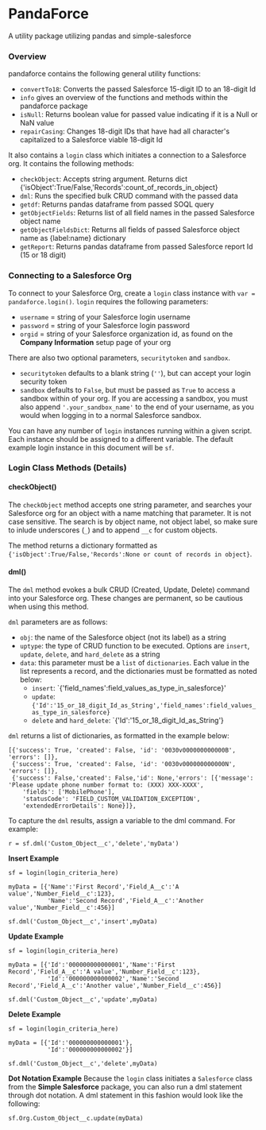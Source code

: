 # PandaForce
A utility package utilizing pandas and simple-salesforce

### Overview
pandaforce contains the following general utility functions:
  - `convertTo18`:	Converts the passed Salesforce 15-digit ID to an 18-digit Id
  - `info` gives an overview of the functions and methods within the pandaforce package
  - `isNull`:		Returns boolean value for passed value indicating if it is a Null or NaN value
  - `repairCasing`:	Changes 18-digit IDs that have had all character's capitalized to a Salesforce viable 18-digit Id

It also contains a `login` class which initiates a connection to a Salesforce org. It contains the following methods:
  - `checkObject`: Accepts string argument. Returns dict {'isObject':True/False,'Records':count_of_records_in_object}
  - `dml`: Runs the specified bulk CRUD command with the passed data
  - `getdf`: Returns pandas dataframe from passed SOQL query
  - `getObjectFields`: Returns list of all field names in the passed Salesforce object name
  - `getObjectFieldsDict`: Returns all fields of passed Salesforce object name as {label:name} dictionary
  - `getReport`: Returns pandas dataframe from passed Salesforce report Id (15 or 18 digit)

### Connecting to a Salesforce Org
To connect to your Salesforce Org, create a `login` class instance with `var = pandaforce.login()`. `login` requires the following parameters:
  - `username` = string of your Salesforce login username
  - `password` = string of your Salesforce login password
  - `orgid` = string of your Salesforce organization id, as found on the **Company Information** setup page of your org

There are also two optional parameters, `securitytoken` and `sandbox`.
  - `securitytoken` defaults to a blank string (`''`), but can accept your login security token
  - `sandbox` defaults to `False`, but must be passed as `True` to access a sandbox within of your org. If you are accessing a sandbox, you must also append `'.your_sandbox_name'` to the end of your username, as you would when logging in to a normal Salesforce sandbox.
  
You can have any number of `login` instances running within a given script. Each instance should be assigned to a different variable. The default example login instance in this document will be `sf`.

### Login Class Methods (Details)

#### checkObject()
The `checkObject` method accepts one string parameter, and searches your Salesforce org for an object with a name matching that parameter. It is not case sensitive. The search is by object name, not object label, so make sure to inlude underscores (`_`) and to append `__c` for custom objects.

The method returns a dictionary formatted as `{'isObject':True/False,'Records':None or count of records in object}`.

#### dml()
The `dml` method evokes a bulk CRUD (Created, Update, Delete) command into your Salesforce org. These changes are permanent, so be cautious when using this method.

`dml` parameters are as follows:
  - `obj`: the name of the Salesforce object (not its label) as a string
  - `uptype`: the type of CRUD function to be executed. Options are `insert`, `update`, `delete`, and `hard_delete` as a string
  - `data`: this parameter must be a `list` of `dictionaries`. Each value in the list represents a record, and the dictionaries must be formatted as noted below:
    - `insert`: `{'field_names':field_values_as_type_in_salesforce}'
    - `update`: `{'Id':'15_or_18_digit_Id_as_String','field_names':field_values_as_type_in_salesforce}`
    - `delete` and `hard_delete`: `{'Id':'15_or_18_digit_Id_as_String'}

`dml` returns a list of dictionaries, as formatted in the example below:
```
[{'success': True, 'created': False, 'id': '0030v000000000000B', 'errors': []},
 {'success': True, 'created': False, 'id': '0030v000000000000N', 'errors': []},
 {'success': False,'created': False,'id': None,'errors': [{'message': 'Please update phone number format to: (XXX) XXX-XXXX',
    'fields': ['MobilePhone'],
    'statusCode': 'FIELD_CUSTOM_VALIDATION_EXCEPTION',
    'extendedErrorDetails': None}]},
```
To capture the `dml` results, assign a variable to the dml command. For example:

```r = sf.dml('Custom_Object__c','delete','myData')```

**Insert Example**
```
sf = login(login_criteria_here)

myData = [{'Name':'First Record','Field_A__c':'A value','Number_Field__c':123},
           'Name':'Second Record','Field_A__c':'Another value','Number_Field__c':456}]
           
sf.dml('Custom_Object__c','insert',myData)
```

**Update Example**

```
sf = login(login_criteria_here)

myData = [{'Id':'000000000000001','Name':'First Record','Field_A__c':'A value','Number_Field__c':123},
           'Id':'000000000000002','Name':'Second Record','Field_A__c':'Another value','Number_Field__c':456}]
           
sf.dml('Custom_Object__c','update',myData)
```

**Delete Example**
```
sf = login(login_criteria_here)

myData = [{'Id':'000000000000001'},
           'Id':'000000000000002'}]
           
sf.dml('Custom_Object__c','delete',myData)
```

**Dot Notation Example**
Because the `login` class initiates a `Salesforce` class from the **Simple Salesforce** package, you can also run a dml statement through dot notation. A dml statement in this fashion would look like the following:

```sf.Org.Custom_Object__c.update(myData)```
